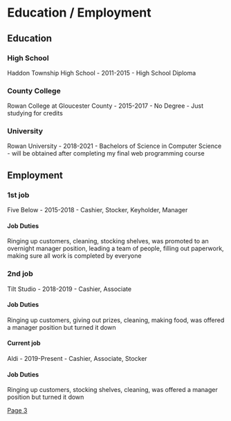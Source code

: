 # Education / Employment

## Education

### High School

Haddon Township High School - 2011-2015 - High School Diploma

### County College

Rowan College at Gloucester County - 2015-2017 - No Degree - Just studying for credits

### University

Rowan University - 2018-2021 - Bachelors of Science in Computer Science - will be obtained after completing my final web programming course

## Employment

### 1st job

Five Below - 2015-2018 - Cashier, Stocker, Keyholder, Manager

#### Job Duties

Ringing up customers, cleaning, stocking shelves, was promoted to an overnight manager position, leading a team of people, filling out paperwork, making sure all work is completed by everyone

### 2nd job

Tilt Studio - 2018-2019 - Cashier, Associate

#### Job Duties

Ringing up customers, giving out prizes, cleaning, making food, was offered a manager position but turned it down

#### Current job

Aldi - 2019-Present - Cashier, Associate, Stocker

#### Job Duties

Ringing up customers, stocking shelves, cleaning, was offered a manager position but turned it down

[Page 3](skills.md)

